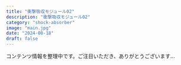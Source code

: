 ```yaml
---
title: "衝撃吸収モジュール02"
description: "衝撃吸収モジュール02"
category: "shock-absorber"
image: "main.jpg"
date: "2024-08-18"
draft: false
---
```


コンテンツ情報を整理中です。ご注目いただき、ありがとうございます...